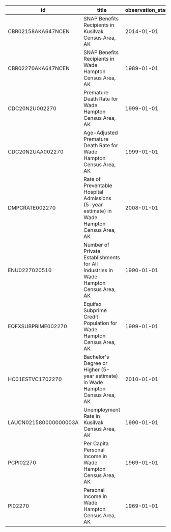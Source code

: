 | id                    | title                                                                                     | observation_start   | observation_end   |
|-----------------------|-------------------------------------------------------------------------------------------|---------------------|-------------------|
| CBR02158AKA647NCEN    | SNAP Benefits Recipients in Kusilvak Census Area, AK                                      | 2014-01-01          | 2019-01-01        |
| CBR02270AKA647NCEN    | SNAP Benefits Recipients in Wade Hampton Census Area, AK                                  | 1989-01-01          | 2013-01-01        |
| CDC20N2U002270        | Premature Death Rate for Wade Hampton Census Area, AK                                     | 1999-01-01          | 2020-01-01        |
| CDC20N2UAA002270      | Age-Adjusted Premature Death Rate for Wade Hampton Census Area, AK                        | 1999-01-01          | 2020-01-01        |
| DMPCRATE002270        | Rate of Preventable Hospital Admissions (5-year estimate) in Wade Hampton Census Area, AK | 2008-01-01          | 2015-01-01        |
| ENU0227020510         | Number of Private Establishments for All Industries in Wade Hampton Census Area, AK       | 1990-01-01          | 2015-10-01        |
| EQFXSUBPRIME002270    | Equifax Subprime Credit Population for Wade Hampton Census Area, AK                       | 1999-01-01          | 2015-10-01        |
| HC01ESTVC1702270      | Bachelor's Degree or Higher (5-year estimate) in Wade Hampton Census Area, AK             | 2010-01-01          | 2014-01-01        |
| LAUCN021580000000003A | Unemployment Rate in Kusilvak Census Area, AK                                             | 1990-01-01          | 2021-01-01        |
| PCPI02270             | Per Capita Personal Income in Wade Hampton Census Area, AK                                | 1969-01-01          | 2020-01-01        |
| PI02270               | Personal Income in Wade Hampton Census Area, AK                                           | 1969-01-01          | 2020-01-01        |